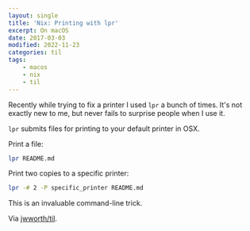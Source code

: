 ```yaml
---
layout: single
title: 'Nix: Printing with lpr'
excerpt: On macOS
date: 2017-03-03
modified: 2022-11-23
categories: til
tags:
    - macos
    - nix
    - til
---
```


Recently while trying to fix a printer I used `lpr` a bunch of times.
It's not exactly new to me, but never fails to surprise people when I use it.

`lpr` submits files for printing to your default printer in OSX.

Print a file:

```bash
lpr README.md
```

Print two copies to a specific printer:

```bash
lpr -# 2 -P specific_printer README.md
```

This is an invaluable command-line trick.

Via [jwworth/til](https://github.com/jwworth/til).
